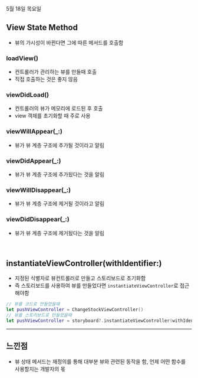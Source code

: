 5월 18일 목요일

## View State Method
- 뷰의 가시성이 바뀐다면 그에 따른 메서드를 호출함

### loadView()
- 컨트롤러가 관리하는 뷰를 만들때 호출
- 직접 호출하는 것은 좋지 않음

### viewDidLoad()
- 컨트롤러의 뷰가 메모리에 로드된 후 호출
- view 객체를 초기화할 때 주로 사용

### viewWillAppear(_:)
- 뷰가 뷰 계층 구조에 추가될 것이라고 알림

### viewDidAppear(_:)
- 뷰가 뷰 계층 구조에 추가됬다는 것을 알림

### viewWillDisappear(_:)
- 뷰가 뷰 계층 구조에 제거될 것이라고 알림

### viewDidDisappear(_:)
- 뷰가 뷰 계층 구조에 제거됬다는 것을 알림

</br>

## instantiateViewController(withIdentifier:)
- 지정된 식별자로 뷰컨트롤러로 만들고 스토리보드로 초기화함
- 즉 스토리보드를 사용하여 뷰를 만들었다면 `instantiateViewController`로 접근해야함

```swift
// 뷰를 코드로 만들었을때
let pushViewController = ChangeStockViewController()
// 뷰를 스토리보드로 만들었을때
let pushViewController = storyboard?.instantiateViewController(withIdentifier: "ChangeStockViewControllerID")
```

---
## 느낀점
- 뷰 상태 메서드는 재정의를 통해 대부분 뷰와 관련된 동작을 함, 언제 어떤 함수를 사용할지는 개발자의 몫
